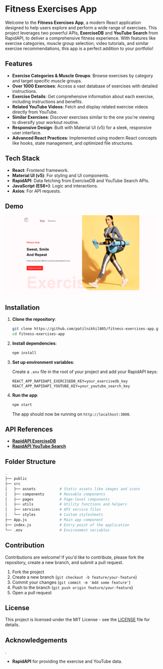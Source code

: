 
# Fitness Exercises App

Welcome to the **Fitness Exercises App**, a modern React application designed to help users explore and perform a wide range of exercises. This project leverages two powerful APIs, **ExerciseDB** and **YouTube Search** from RapidAPI, to deliver a comprehensive fitness experience. With features like exercise categories, muscle group selection, video tutorials, and similar exercise recommendations, this app is a perfect addition to your portfolio!



## Features

- **Exercise Categories & Muscle Groups**: Browse exercises by category and target specific muscle groups.
- **Over 1000 Exercises**: Access a vast database of exercises with detailed instructions.
- **Exercise Details**: Get comprehensive information about each exercise, including instructions and benefits.
- **Related YouTube Videos**: Fetch and display related exercise videos directly from YouTube.
- **Similar Exercises**: Discover exercises similar to the one you're viewing to diversify your workout routine.
- **Responsive Design**: Built with Material UI (v5) for a sleek, responsive user interface.
- **Advanced React Practices**: Implemented using modern React concepts like hooks, state management, and optimized file structures.

## Tech Stack

- **React**: Frontend framework.
- **Material UI (v5)**: For styling and UI components.
- **RapidAPI**: Data fetching from ExerciseDB and YouTube Search APIs.
- **JavaScript (ES6+)**: Logic and interactions.
- **Axios**: For API requests.

## Demo

![Home](public/1.png)

## Installation

1. **Clone the repository**:

   ```bash
   git clone https://github.com/patilnikhil805/fitness-exercises-app.git
   cd fitness-exercises-app
   ```

2. **Install dependencies**:

   ```bash
   npm install
   ```

3. **Set up environment variables**:

   Create a `.env` file in the root of your project and add your RapidAPI keys:

   ```env
   REACT_APP_RAPIDAPI_EXERCISEDB_KEY=your_exercisedb_key
   REACT_APP_RAPIDAPI_YOUTUBE_KEY=your_youtube_search_key
   ```

4. **Run the app**:

   ```bash
   npm start
   ```

   The app should now be running on `http://localhost:3000`.

## API References

- **[RapidAPI ExerciseDB](https://rapidapi.com/justin-WFnsXH_t6/api/exercisedb/)**
- **[RapidAPI YouTube Search](https://rapidapi.com/h0p3rwe/api/youtube-search-and-download/)**

## Folder Structure

```bash
.
├── public
├── src
│   ├── assets           # Static assets like images and icons
│   ├── components       # Reusable components
│   ├── pages            # Page-level components
│   ├── utils            # Utility functions and helpers
│   ├── services         # API service files
│   └── styles           # Custom stylesheets
├── App.js               # Main app component
├── index.js             # Entry point of the application
└── .env                 # Environment variables
```

## Contribution

Contributions are welcome! If you'd like to contribute, please fork the repository, create a new branch, and submit a pull request.

1. Fork the project
2. Create a new branch (`git checkout -b feature/your-feature`)
3. Commit your changes (`git commit -m 'Add some feature'`)
4. Push to the branch (`git push origin feature/your-feature`)
5. Open a pull request

## License

This project is licensed under the MIT License - see the [LICENSE](LICENSE) file for details.

## Acknowledgements
.
- **RapidAPI** for providing the exercise and YouTube data.
